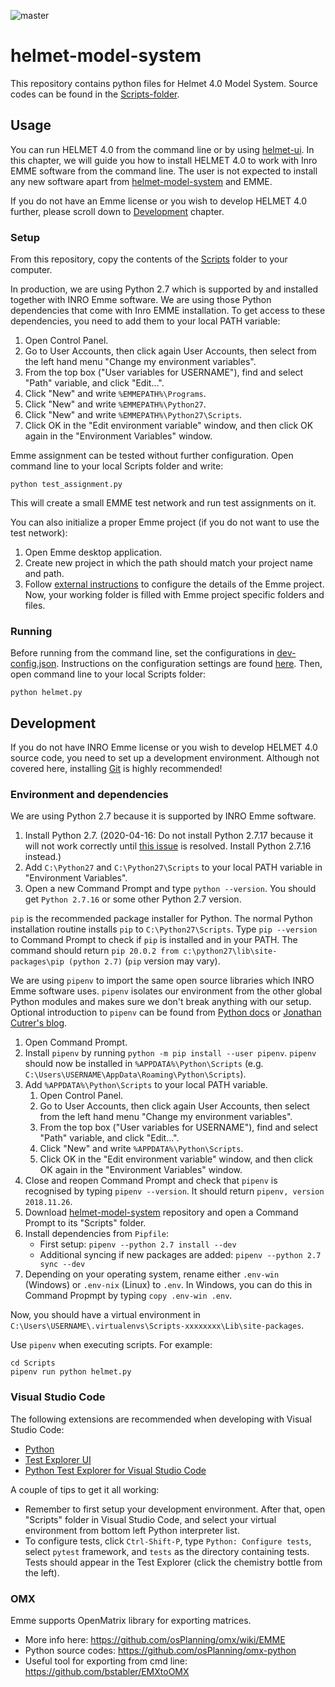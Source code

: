 ![master](https://github.com/HSLdevcom/helmet-model-system/actions/workflows/pythonapp.yml/badge.svg?branch=master)

# helmet-model-system

This repository contains python files for Helmet 4.0 Model System. Source codes can be found in the [Scripts-folder](Scripts).

## Usage

You can run HELMET 4.0 from the command line or by using [helmet-ui](https://github.com/HSLdevcom/helmet-ui).
In this chapter, we will guide you how to install HELMET 4.0 to work with Inro EMME software from the command line.
The user is not expected to install any new software apart from [helmet-model-system](https://github.com/HSLdevcom/helmet-model-system) and EMME.

If you do not have an Emme license or you wish to develop HELMET 4.0 further, please scroll down to [Development](#development) chapter.

### Setup

From this repository, copy the contents of the [Scripts](Scripts) folder to your computer.

In production, we are using Python 2.7 which is supported by and installed together with INRO Emme software.
We are using those Python dependencies that come with Inro EMME installation.
To get access to these dependencies, you need to add them to your local PATH variable:

1. Open Control Panel.
2. Go to User Accounts, then click again User Accounts, then select from the left hand menu "Change my environment variables".
3. From the top box ("User variables for USERNAME"), find and select "Path" variable, and click "Edit...".
4. Click "New" and write `%EMMEPATH%\Programs`.
5. Click "New" and write `%EMMEPATH%\Python27`.
6. Click "New" and write `%EMMEPATH%\Python27\Scripts`.
7. Click OK in the "Edit environment variable" window, and then click OK again in the "Environment Variables" window.

Emme assignment can be tested without further configuration. Open command line to your local Scripts folder and write:

```
python test_assignment.py
```

This will create a small EMME test network and run test assignments on it.

You can also initialize a proper Emme project (if you do not want to use the test network):

1. Open Emme desktop application.
2. Create new project in which the path should match your project name and path.
3. Follow [external instructions](https://hsldevcom.github.io/helmet-ui/sijopankki.html) to configure the details of the Emme project.
   Now, your working folder is filled with Emme project specific folders and files.

### Running

Before running from the command line, set the configurations in [dev-config.json](Scripts/dev-config.json). Instructions on the configuration settings are found [here](Scripts#running-the-model-system). Then, open command line to your local Scripts folder:

```
python helmet.py
```

## Development

If you do not have INRO Emme license or you wish to develop HELMET 4.0 source code, you need to set up a development environment. Although not covered here, installing [Git](https://git-scm.com/downloads) is highly recommended!

### Environment and dependencies

We are using Python 2.7 because it is supported by INRO Emme software.

1. Install Python 2.7. (2020-04-16: Do not install Python 2.7.17 because it will not work correctly until [this issue](https://github.com/pypa/pipenv/issues/4016) is resolved. Install Python 2.7.16 instead.)
2. Add `C:\Python27` and `C:\Python27\Scripts` to your local PATH variable in "Environment Variables".
3. Open a new Command Prompt and type `python --version`. You should get `Python 2.7.16` or some other Python 2.7 version. 

`pip` is the recommended package installer for Python. The normal Python installation routine installs `pip` to `C:\Python27\Scripts`. Type `pip --version` to Command Prompt to check if `pip` is installed and in your PATH. The command should return `pip 20.0.2 from c:\python27\lib\site-packages\pip (python 2.7)` (`pip` version may vary).

We are using `pipenv` to import the same open source libraries which INRO Emme software uses. `pipenv` isolates our environment from the other global Python modules and makes sure we don't break anything with our setup. Optional introduction to `pipenv` can be found from [Python docs](https://docs.python-guide.org/dev/virtualenvs/) or [Jonathan Cutrer's blog](https://jcutrer.com/python/pipenv-pipfile).

1. Open Command Prompt.
2. Install `pipenv` by running `python -m pip install --user pipenv`. `pipenv` should now be installed in `%APPDATA%\Python\Scripts` (e.g. `C:\Users\USERNAME\AppData\Roaming\Python\Scripts`).
3. Add `%APPDATA%\Python\Scripts` to your local PATH variable.
    1. Open Control Panel.
    2. Go to User Accounts, then click again User Accounts, then select from the left hand menu "Change my environment variables".
    3. From the top box ("User variables for USERNAME"), find and select "Path" variable, and click "Edit...".
    4. Click "New" and write `%APPDATA%\Python\Scripts`.
    5. Click OK in the "Edit environment variable" window, and then click OK again in the "Environment Variables" window.
4. Close and reopen Command Prompt and check that `pipenv` is recognised by typing `pipenv --version`. It should return `pipenv, version 2018.11.26`.
5. Download [helmet-model-system](https://github.com/HSLdevcom/helmet-model-system) repository and open a Command Prompt to its "Scripts" folder.
6. Install dependencies from `Pipfile`:
    - First setup: `pipenv --python 2.7 install --dev`
    - Additional syncing if new packages are added: `pipenv --python 2.7 sync --dev`
7. Depending on your operating system, rename either `.env-win` (Windows) or `.env-nix` (Linux) to `.env`. In Windows, you can do this in Command Propmpt by typing `copy .env-win .env`.

Now, you should have a virtual environment in `C:\Users\USERNAME\.virtualenvs\Scripts-xxxxxxxx\Lib\site-packages`.

Use `pipenv` when executing scripts. For example:

```
cd Scripts
pipenv run python helmet.py
```

### Visual Studio Code

The following extensions are recommended when developing with Visual Studio Code:

- [Python](https://marketplace.visualstudio.com/items?itemName=ms-python.python)
- [Test Explorer UI](https://marketplace.visualstudio.com/items?itemName=hbenl.vscode-test-explorer)
- [Python Test Explorer for Visual Studio Code](https://marketplace.visualstudio.com/items?itemName=LittleFoxTeam.vscode-python-test-adapter)

A couple of tips to get it all working:

- Remember to first setup your development environment. After that, open "Scripts" folder in Visual Studio Code, and select your virtual environment from bottom left Python interpreter list.
- To configure tests, click `Ctrl-Shift-P`, type `Python: Configure tests`, select `pytest` framework, and `tests` as the directory containing tests. Tests should appear in the Test Explorer (click the chemistry bottle from the left).

### OMX 

Emme supports OpenMatrix library for exporting matrices. 

- More info here: https://github.com/osPlanning/omx/wiki/EMME 
- Python source codes: https://github.com/osPlanning/omx-python
- Useful tool for exporting from cmd line: https://github.com/bstabler/EMXtoOMX
